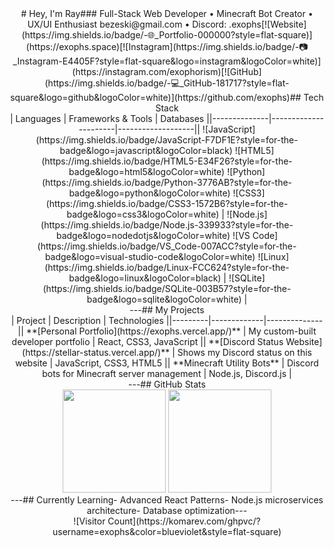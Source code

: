 <div align="center">  # Hey, I'm Ray### Full-Stack Web Developer • Minecraft Bot Creator • UX/UI Enthusiast  bezeski@gmail.com •  Discord: .exophs[![Website](https://img.shields.io/badge/-🌐_Portfolio-000000?style=flat-square)](https://exophs.space)[![Instagram](https://img.shields.io/badge/-📷_Instagram-E4405F?style=flat-square&logo=instagram&logoColor=white)](https://instagram.com/exophorism)[![GitHub](https://img.shields.io/badge/-💻_GitHub-181717?style=flat-square&logo=github&logoColor=white)](https://github.com/exophs)##  Tech Stack<div align="center">| Languages | Frameworks & Tools | Databases ||--------------|----------------------|-------------------|| ![JavaScript](https://img.shields.io/badge/JavaScript-F7DF1E?style=for-the-badge&logo=javascript&logoColor=black) ![HTML5](https://img.shields.io/badge/HTML5-E34F26?style=for-the-badge&logo=html5&logoColor=white) ![Python](https://img.shields.io/badge/Python-3776AB?style=for-the-badge&logo=python&logoColor=white) ![CSS3](https://img.shields.io/badge/CSS3-1572B6?style=for-the-badge&logo=css3&logoColor=white) | ![Node.js](https://img.shields.io/badge/Node.js-339933?style=for-the-badge&logo=nodedotjs&logoColor=white) ![VS Code](https://img.shields.io/badge/VS_Code-007ACC?style=for-the-badge&logo=visual-studio-code&logoColor=white) ![Linux](https://img.shields.io/badge/Linux-FCC624?style=for-the-badge&logo=linux&logoColor=black) | ![SQLite](https://img.shields.io/badge/SQLite-003B57?style=for-the-badge&logo=sqlite&logoColor=white) |</div>---##  My Projects<div align="center">| Project | Description | Technologies ||---------|-------------|--------------|| **[Personal Portfolio](https://exophs.vercel.app/)** | My custom-built developer portfolio | React, CSS3, JavaScript || **[Discord Status Website](https://stellar-status.vercel.app/)** | Shows my Discord status on this website | JavaScript, CSS3, HTML5 || **Minecraft Utility Bots** | Discord bots for Minecraft server management | Node.js, Discord.js |</div>---##  GitHub Stats<div align="center">  <img height="165" src="https://github-readme-stats.vercel.app/api?username=exophs&show_icons=true&theme=radical&include_all_commits=true&count_private=true&line_height=24">  <img height="165" src="https://github-readme-stats.vercel.app/api/top-langs/?username=exophs&layout=compact&theme=radical&hide=procfile&langs_count=6"></div>---##  Currently Learning- Advanced React Patterns- Node.js microservices architecture- Database optimization---<div align="center">  ![Visitor Count](https://komarev.com/ghpvc/?username=exophs&color=blueviolet&style=flat-square)</div>
